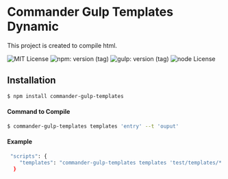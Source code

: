 # Commander Gulp Templates Dynamic

<p>This project is created to compile html.</p>

![MIT License](https://img.shields.io/badge/lincense-MIT-yellow?style=for-the-badge) 
![npm: version (tag)](https://img.shields.io/badge/npm-v6.4.3-blue?style=for-the-badge)
![gulp: version (tag)](https://img.shields.io/badge/gulp-v3.9.1-orange?style=for-the-badge)
![node License](https://img.shields.io/badge/node-v8.16.0-green?style=for-the-badge) 


## Installation

```bash
$ npm install commander-gulp-templates
```


#### Command to Compile

```bash
$ commander-gulp-templates templates 'entry' --t 'ouput' 
```

#### Example

```bash
 "scripts": {
    "templates": "commander-gulp-templates templates 'test/templates/*.pug' 'test/**/*.pug' --t 'build/html'"
  }
```